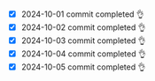 - [x] 2024-10-01 commit completed 👌
- [x] 2024-10-02 commit completed 👌
- [x] 2024-10-03 commit completed 👌
- [x] 2024-10-04 commit completed 👌
- [x] 2024-10-05 commit completed 👌
